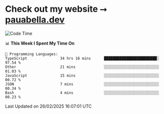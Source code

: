 # Check out my website ⭢ [pauabella.dev](https://pauabella.dev)

<!--START_SECTION:waka-->
![Code Time](http://img.shields.io/badge/Code%20Time-4%2C132%20hrs%2035%20mins-blue)

📊 **This Week I Spent My Time On** 

```text
💬 Programming Languages: 
TypeScript               34 hrs 16 mins      ████████████████████████░   97.54 % 
Other                    21 mins             ░░░░░░░░░░░░░░░░░░░░░░░░░   01.03 % 
JavaScript               15 mins             ░░░░░░░░░░░░░░░░░░░░░░░░░   00.72 % 
JSON                     7 mins              ░░░░░░░░░░░░░░░░░░░░░░░░░   00.34 % 
Bash                     4 mins              ░░░░░░░░░░░░░░░░░░░░░░░░░   00.23 % 
```


 Last Updated on 26/02/2025 16:07:01 UTC
<!--END_SECTION:waka-->
